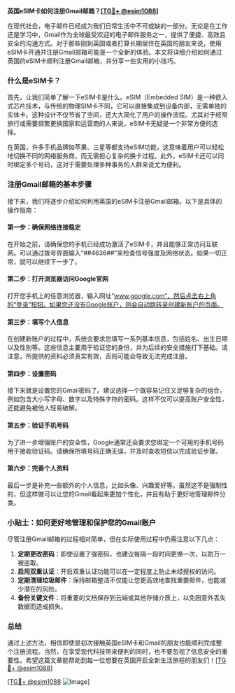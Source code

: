 **英国eSIM卡如何注册Gmail邮箱？[[TG💪+ @esim1088](https://t.me/s/esim1088)]**

在现代社会，电子邮件已经成为我们日常生活中不可或缺的一部分。无论是在工作还是学习中，Gmail作为全球最受欢迎的电子邮件服务之一，提供了便捷、高效且安全的沟通方式。对于那些刚到英国或者打算长期居住在英国的朋友来说，使用eSIM卡开通并注册Gmail邮箱可能是一个全新的体验。本文将详细介绍如何通过英国的eSIM卡顺利注册Gmail邮箱，并分享一些实用的小技巧。

### 什么是eSIM卡？

首先，让我们简单了解一下eSIM卡是什么。eSIM（Embedded SIM）是一种嵌入式芯片技术，与传统的物理SIM卡不同，它可以直接集成到设备内部，无需单独的实体卡。这种设计不仅节省了空间，还大大简化了用户的操作流程。尤其对于经常旅行或需要频繁更换国家和运营商的人来说，eSIM卡无疑是一个非常方便的选择。

在英国，许多手机品牌如苹果、三星等都支持eSIM功能，这意味着用户可以轻松地切换不同的网络服务商，而无需担心复杂的换卡过程。此外，eSIM卡还可以同时绑定多个号码，这对于需要处理多种事务的人群来说尤为便利。

### 注册Gmail邮箱的基本步骤

接下来，我们将逐步介绍如何利用英国的eSIM卡注册Gmail邮箱。以下是具体的操作指南：

#### 第一步：确保网络连接稳定
在开始之前，请确保您的手机已经成功激活了eSIM卡，并且能够正常访问互联网。可以通过拨号界面输入“*#*#4636#*#*”来检查信号强度及网络状态。如果一切正常，就可以继续下一步了。

#### 第二步：打开浏览器访问Google官网
打开您手机上的任意浏览器，输入网址“www.google.com”，然后点击右上角的“登录”按钮。如果您还没有Google账户，则会自动跳转至创建新账户的页面。

#### 第三步：填写个人信息
在创建新账户的过程中，系统会要求您填写一系列基本信息，包括姓名、出生日期以及性别等。这些信息主要用于验证您的身份，并为后续的安全措施打下基础。请注意，所提供的资料必须真实有效，否则可能会导致无法完成注册。

#### 第四步：设置密码
接下来就是设置您的Gmail密码了。建议选择一个既容易记住又足够复杂的组合，例如包含大小写字母、数字以及特殊字符的密码。这样不仅可以提高账户安全性，还能避免被他人轻易破解。

#### 第五步：验证手机号码
为了进一步增强账户的安全性，Google通常还会要求您绑定一个可用的手机号码用于接收验证码。请确保所填号码正确无误，并及时查收短信以完成验证步骤。

#### 第六步：完善个人资料
最后一步是补充一些额外的个人信息，比如头像、兴趣爱好等。虽然这不是强制性的，但这样做可以让您的Gmail看起来更加个性化，并且有助于更好地管理邮件分类。

### 小贴士：如何更好地管理和保护您的Gmail账户

尽管注册Gmail邮箱的过程相对简单，但在实际使用过程中仍需注意以下几点：

1. **定期更改密码**：即使设置了强密码，也建议每隔一段时间更换一次，以防万一被盗取。
2. **启用双重认证**：开启双重认证功能可以在一定程度上防止未经授权的访问。
3. **定期清理垃圾邮件**：保持邮箱整洁不仅能让您更高效地查找重要邮件，也能减少潜在的风险。
4. **备份关键文件**：将重要的文档保存到云端或其他存储介质上，以免因意外丢失数据而造成损失。

### 总结

通过上述方法，相信即使是初次接触英国eSIM卡和Gmail的朋友也能顺利完成整个注册流程。当然，在享受现代科技带来便利的同时，也不要忽视了信息安全的重要性。希望这篇文章能帮助到每一位想要在英国开启全新生活旅程的朋友们！[[TG💪+ @esim1088](https://t.me/s/esim1088)]

[[TG💪+ @esim1088](https://t.me/s/esim1088) ![Image](https://i.postimg.cc/4NQfJmqS/Snipaste-2025-05-13-00-14-12.png)]